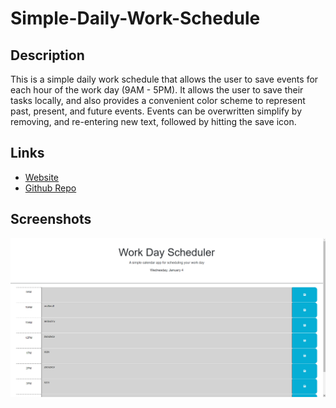 # Simple-Daily-Work-Schedule

## Description

This is a simple daily work schedule that allows the user to save events for each hour of the work day (9AM - 5PM). It allows the user to save their tasks locally, and also provides a convenient color scheme to represent past, present, and future events. Events can be overwritten simplify by removing, and re-entering new text, followed by hitting the save icon.

## Links

- [Website](https://ntumminaro.github.io/Simple-Daily-Work-Schedule/)
- [Github Repo](https://github.com/NTumminaro/Simple-Daily-Work-Schedule)

## Screenshots

![ScreenShot](assets/images/screenshot.png)
